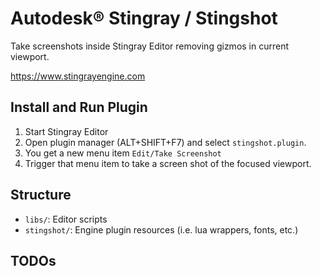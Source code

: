 # Autodesk® Stingray / Stingshot

Take screenshots inside Stingray Editor removing gizmos in current viewport.

https://www.stingrayengine.com

## Install and Run Plugin

1. Start Stingray Editor
2. Open plugin manager (ALT+SHIFT+F7) and select `stingshot.plugin`.
3. You get a new menu item `Edit/Take Screenshot`
4. Trigger that menu item to take a screen shot of the focused viewport.

## Structure

- `libs/`: Editor scripts
- `stingshot/`: Engine plugin resources (i.e. lua wrappers, fonts, etc.)

## TODOs
